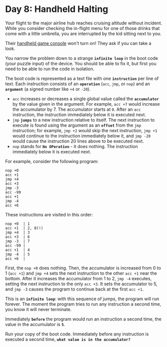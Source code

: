 # Day 8: Handheld Halting

Your flight to the major airline hub reaches cruising altitude without incident. While you consider checking the in-flight menu for one of those drinks that come with a little umbrella, you are interrupted by the kid sitting next to you.

Their [handheld game console](https://en.wikipedia.org/wiki/Handheld_game_console) won't turn on! They ask if you can take a look.

You narrow the problem down to a strange **`infinite loop`** in the boot code (your puzzle input) of the device. You should be able to fix it, but first you need to be able to run the code in isolation.

The boot code is represented as a text file with one **`instruction`** per line of text. Each instruction consists of an **`operation`** (`acc`, `jmp`, or `nop`) and an **`argument`** (a signed number like `+4` or `-20`).

- `acc` increases or decreases a single global value called the **`accumulator`** by the value given in the argument. For example, `acc +7` would increase the accumulator by 7. The accumulator starts at `0`. After an `acc` instruction, the instruction immediately below it is executed next.
- `jmp` **`jumps`** to a new instruction relative to itself. The next instruction to execute is found using the argument as an **`offset`** from the `jmp` instruction; for example, `jmp +2` would skip the next instruction, `jmp +1` would continue to the instruction immediately below it, and `jmp -20` would cause the instruction 20 lines above to be executed next.
- `nop` stands for **`No OPeration`** - it does nothing. The instruction immediately below it is executed next.

For example, consider the following program:
```
nop +0
acc +1
jmp +4
acc +3
jmp -3
acc -99
acc +1
jmp -4
acc +6
```

These instructions are visited in this order:
```
nop +0  | 1
acc +1  | 2, 8(!)
jmp +4  | 3
acc +3  | 6
jmp -3  | 7
acc -99 |
acc +1  | 4
jmp -4  | 5
acc +6  |
```

First, the `nop +0` does nothing. Then, the accumulator is increased from 0 to 1 (`acc +1`) and `jmp +4` sets the next instruction to the other `acc +1` near the bottom. After it increases the accumulator from 1 to 2, `jmp -4` executes, setting the next instruction to the only `acc +3`. It sets the accumulator to 5, and `jmp -3` causes the program to continue back at the first `acc +1`.

This is an **`infinite loop`**: with this sequence of jumps, the program will run forever. The moment the program tries to run any instruction a second time, you know it will never terminate.

Immediately **`before`** the program would run an instruction a second time, the value in the accumulator is **`5`**.

Run your copy of the boot code. Immediately before any instruction is executed a second time, **`what value is in the accumulator?`**